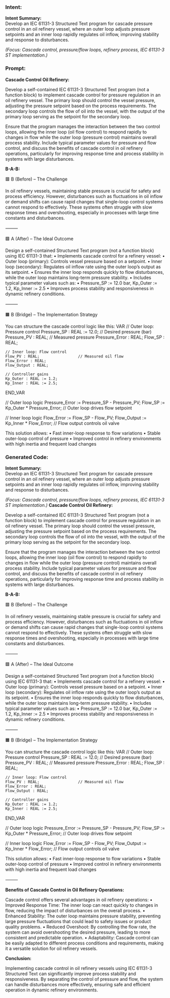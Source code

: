 ### Intent:
**Intent Summary:**  
Develop an IEC 61131-3 Structured Text program for cascade pressure control in an oil refinery vessel, where an outer loop adjusts pressure setpoints and an inner loop rapidly regulates oil inflow, improving stability and response to disturbances.  

*(Focus: Cascade control, pressure/flow loops, refinery process, IEC 61131-3 ST implementation.)*

### Prompt:
**Cascade Control Oil Refinery:**

Develop a self-contained IEC 61131-3 Structured Text program (not a function block) to implement cascade control for pressure regulation in an oil refinery vessel. The primary loop should control the vessel pressure, adjusting the pressure setpoint based on the process requirements. The secondary loop controls the flow of oil into the vessel, with the output of the primary loop serving as the setpoint for the secondary loop.

Ensure that the program manages the interaction between the two control loops, allowing the inner loop (oil flow control) to respond rapidly to changes in flow while the outer loop (pressure control) maintains overall process stability. Include typical parameter values for pressure and flow control, and discuss the benefits of cascade control in oil refinery operations, particularly for improving response time and process stability in systems with large disturbances.

**B-A-B:**

🟥 B (Before) – The Challenge

In oil refinery vessels, maintaining stable pressure is crucial for safety and process efficiency. However, disturbances such as fluctuations in oil inflow or demand shifts can cause rapid changes that single-loop control systems cannot respond to effectively. These systems often struggle with slow response times and overshooting, especially in processes with large time constants and disturbances.

⸻

🟩 A (After) – The Ideal Outcome

Design a self-contained Structured Text program (not a function block) using IEC 61131-3 that:
	•	Implements cascade control for a refinery vessel:
	•	Outer loop (primary): Controls vessel pressure based on a setpoint.
	•	Inner loop (secondary): Regulates oil inflow rate using the outer loop’s output as its setpoint.
	•	Ensures the inner loop responds quickly to flow disturbances, while the outer loop maintains long-term pressure stability.
	•	Includes typical parameter values such as:
	•	Pressure_SP := 12.0 bar, Kp_Outer := 1.2, Kp_Inner := 2.5
	•	Improves process stability and responsiveness in dynamic refinery conditions.

⸻

🟧 B (Bridge) – The Implementation Strategy

You can structure the cascade control logic like this:
VAR
    // Outer loop: Pressure control
    Pressure_SP : REAL := 12.0;     // Desired pressure (bar)
    Pressure_PV : REAL;             // Measured pressure
    Pressure_Error : REAL;
    Flow_SP : REAL;

    // Inner loop: Flow control
    Flow_PV : REAL;                 // Measured oil flow
    Flow_Error : REAL;
    Flow_Output : REAL;

    // Controller gains
    Kp_Outer : REAL := 1.2;
    Kp_Inner : REAL := 2.5;
END_VAR

// Outer loop logic
Pressure_Error := Pressure_SP - Pressure_PV;
Flow_SP := Kp_Outer * Pressure_Error;  // Outer loop drives flow setpoint

// Inner loop logic
Flow_Error := Flow_SP - Flow_PV;
Flow_Output := Kp_Inner * Flow_Error;  // Flow output controls oil valve

This solution allows:
	•	Fast inner-loop response to flow variations
	•	Stable outer-loop control of pressure
	•	Improved control in refinery environments with high inertia and frequent load changes

### Generated Code:
**Intent Summary:**  
Develop an IEC 61131-3 Structured Text program for cascade pressure control in an oil refinery vessel, where an outer loop adjusts pressure setpoints and an inner loop rapidly regulates oil inflow, improving stability and response to disturbances.  

*(Focus: Cascade control, pressure/flow loops, refinery process, IEC 61131-3 ST implementation.)*
**Cascade Control Oil Refinery:**

Develop a self-contained IEC 61131-3 Structured Text program (not a function block) to implement cascade control for pressure regulation in an oil refinery vessel. The primary loop should control the vessel pressure, adjusting the pressure setpoint based on the process requirements. The secondary loop controls the flow of oil into the vessel, with the output of the primary loop serving as the setpoint for the secondary loop.

Ensure that the program manages the interaction between the two control loops, allowing the inner loop (oil flow control) to respond rapidly to changes in flow while the outer loop (pressure control) maintains overall process stability. Include typical parameter values for pressure and flow control, and discuss the benefits of cascade control in oil refinery operations, particularly for improving response time and process stability in systems with large disturbances.

**B-A-B:**

🟥 B (Before) – The Challenge

In oil refinery vessels, maintaining stable pressure is crucial for safety and process efficiency. However, disturbances such as fluctuations in oil inflow or demand shifts can cause rapid changes that single-loop control systems cannot respond to effectively. These systems often struggle with slow response times and overshooting, especially in processes with large time constants and disturbances.

⸻

🟩 A (After) – The Ideal Outcome

Design a self-contained Structured Text program (not a function block) using IEC 61131-3 that:
	•	Implements cascade control for a refinery vessel:
	•	Outer loop (primary): Controls vessel pressure based on a setpoint.
	•	Inner loop (secondary): Regulates oil inflow rate using the outer loop’s output as its setpoint.
	•	Ensures the inner loop responds quickly to flow disturbances, while the outer loop maintains long-term pressure stability.
	•	Includes typical parameter values such as:
	•	Pressure_SP := 12.0 bar, Kp_Outer := 1.2, Kp_Inner := 2.5
	•	Improves process stability and responsiveness in dynamic refinery conditions.

⸻

🟧 B (Bridge) – The Implementation Strategy

You can structure the cascade control logic like this:
VAR
    // Outer loop: Pressure control
    Pressure_SP : REAL := 12.0;     // Desired pressure (bar)
    Pressure_PV : REAL;             // Measured pressure
    Pressure_Error : REAL;
    Flow_SP : REAL;

    // Inner loop: Flow control
    Flow_PV : REAL;                 // Measured oil flow
    Flow_Error : REAL;
    Flow_Output : REAL;

    // Controller gains
    Kp_Outer : REAL := 1.2;
    Kp_Inner : REAL := 2.5;
END_VAR

// Outer loop logic
Pressure_Error := Pressure_SP - Pressure_PV;
Flow_SP := Kp_Outer * Pressure_Error;  // Outer loop drives flow setpoint

// Inner loop logic
Flow_Error := Flow_SP - Flow_PV;
Flow_Output := Kp_Inner * Flow_Error;  // Flow output controls oil valve

This solution allows:
	•	Fast inner-loop response to flow variations
	•	Stable outer-loop control of pressure
	•	Improved control in refinery environments with high inertia and frequent load changes

⸻

**Benefits of Cascade Control in Oil Refinery Operations:**

Cascade control offers several advantages in oil refinery operations:
	•	Improved Response Time: The inner loop can react quickly to changes in flow, reducing the impact of disturbances on the overall process.
	•	Enhanced Stability: The outer loop maintains pressure stability, preventing large pressure fluctuations that could lead to safety issues or product quality problems.
	•	Reduced Overshoot: By controlling the flow rate, the system can avoid overshooting the desired pressure, leading to more consistent and predictable operation.
	•	Adaptability: Cascade control can be easily adapted to different process conditions and requirements, making it a versatile solution for oil refinery vessels.

**Conclusion:**

Implementing cascade control in oil refinery vessels using IEC 61131-3 Structured Text can significantly improve process stability and responsiveness. By separating the control of pressure and flow, the system can handle disturbances more effectively, ensuring safe and efficient operation in dynamic refinery environments.
